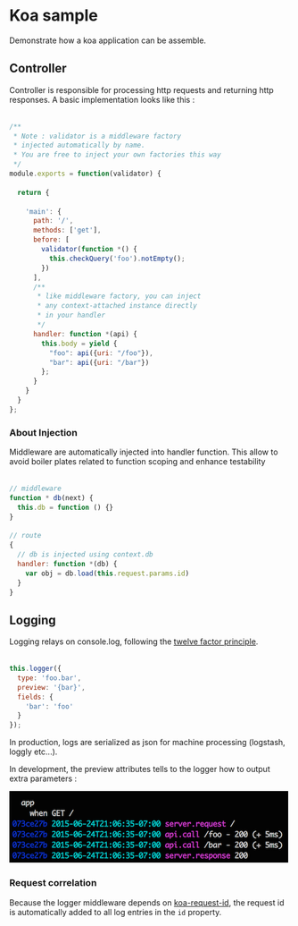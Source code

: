 # Koa sample

Demonstrate how a koa application can be assemble.

## Controller

Controller is responsible for processing http requests and returning http responses.
A basic implementation looks like this :

```js

/**
 * Note : validator is a middleware factory
 * injected automatically by name.
 * You are free to inject your own factories this way
 */
module.exports = function(validator) {

  return {
    
    'main': {
      path: '/',
      methods: ['get'],
      before: [
        validator(function *() {
          this.checkQuery('foo').notEmpty();
        })
      ],
      /**
       * like middleware factory, you can inject
       * any context-attached instance directly
       * in your handler
       */
      handler: function *(api) {
        this.body = yield {
          "foo": api({uri: "/foo"}),
          "bar": api({uri: "/bar"})
        };
      }
    }
  }
};
```


### About Injection

Middleware are automatically injected into handler function. This allow to avoid
boiler plates related to function scoping and enhance testability

```js

// middleware
function * db(next) {
  this.db = function () {}
}

// route
{
  // db is injected using context.db
  handler: function *(db) {
    var obj = db.load(this.request.params.id)
  }
}

```


## Logging

Logging relays on console.log, following the [twelve factor principle](http://12factor.net/logs).

```js

this.logger({
  type: 'foo.bar',
  preview: '{bar}',
  fields: {
    'bar': 'foo'
  }
});
```

In production, logs are serialized as json for machine processing (logstash, loggly etc...).

In development, the preview attributes tells to the logger how to output extra parameters :

![](https://github.com/dstendardi/koa-sample/blob/master/doc/img/logging.png)


### Request correlation

Because the logger middleware depends on [koa-request-id](https://github.com/segmentio/koa-request-id), the request id is automatically
added to all log entries in the `id` property.



